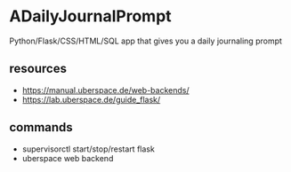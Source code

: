 # ADailyJournalPrompt
Python/Flask/CSS/HTML/SQL app that gives you a daily journaling prompt


## resources
- https://manual.uberspace.de/web-backends/
- https://lab.uberspace.de/guide_flask/

## commands
- supervisorctl start/stop/restart flask
- uberspace web backend



